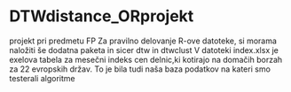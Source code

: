 # DTWdistance_ORprojekt
projekt pri predmetu FP
Za pravilno delovanje R-ove datoteke, si morama naložiti še dodatna paketa in sicer dtw in dtwclust
V datoteki index.xlsx je exelova tabela za mesečni indeks cen delnic,ki kotirajo na domačih borzah za 22 evropskih držav. To je bila tudi naša baza podatkov na kateri smo testerali algoritme
